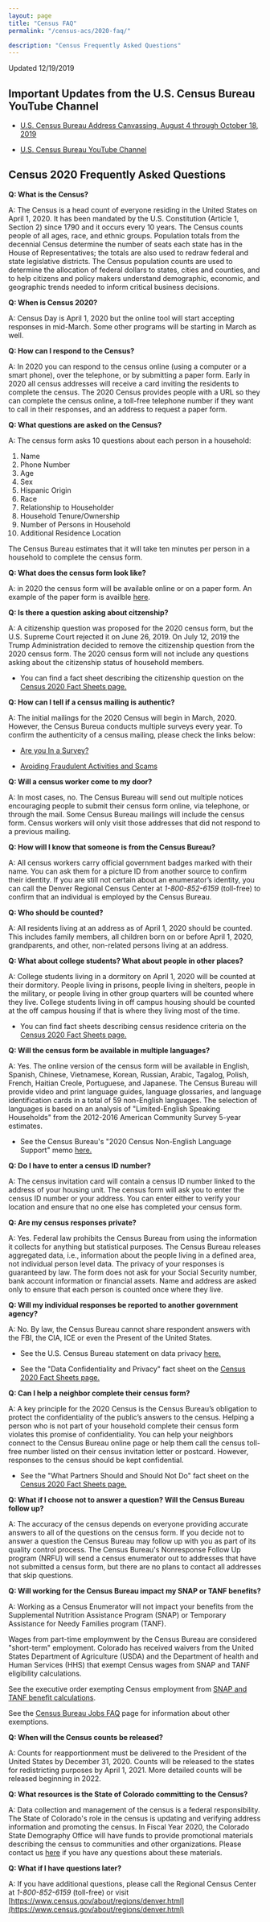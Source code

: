 ```yaml
---
layout: page
title: "Census FAQ"
permalink: "/census-acs/2020-faq/"

description: "Census Frequently Asked Questions"
---
```



Updated 12/19/2019

## Important Updates from the U.S. Census Bureau YouTube Channel

- [U.S. Census Bureau Address Canvassing, August 4 through October 18, 2019](https://youtu.be/tOSl4sc3Ts4)

- [U.S. Census Bureau YouTube Channel](https://www.youtube.com/user/uscensusbureau)

## Census 2020 Frequently Asked Questions

**Q: What is the Census?**

A: The Census is a head count of everyone residing in the United States on April 1, 2020.  It has been mandated by the U.S. Constitution (Article 1, Section 2) since 1790 and it occurs every 10 years.  The Census counts people of all ages, race, and ethnic groups. Population totals from the decennial Census determine the number of seats each state has in the House of Representatives; the totals are also used to redraw federal and state legislative districts. The Census population counts are used to determine the allocation of federal dollars to states, cities and counties, and to help citizens and policy makers understand demographic, economic, and geographic trends needed to inform critical business decisions.

**Q: When is Census 2020?**

A: Census Day is April 1, 2020 but the online tool will start accepting responses in mid-March.  Some other programs will be starting in March as well.

**Q: How can I respond to the Census?**

A: In 2020 you can respond to the census online (using a computer or a smart phone), over the telephone, or by submitting a paper form.  Early in 2020 all census addresses will receive a card inviting the residents to complete the census.  The 2020 Census provides people with a URL so they can complete the census online, a toll-free telephone number if they want to call in their responses, and an address to request a paper form.

**Q:  What questions are asked on the Census?**

A: The census form asks 10 questions about each person in a household:

1. Name
2. Phone Number
3. Age
4. Sex
5. Hispanic Origin
6. Race
7. Relationship to Householder 
8. Household Tenure/Ownership
9. Number of Persons in Household
10. Additional Residence Location
 
The Census Bureau estimates that it will take ten minutes per person in a household to complete the census form.

**Q: What does the census form look like?**

A: in 2020 the census form will be available online or on a paper form.  An example of the paper form is availble [here](https://drive.google.com/open?id=1DHKwGjkp4r6omIjqjzshL2bMVLmcgtb8).

**Q: Is there a question asking about citzenship?**

A: A citizenship question was proposed for the 2020 census form, but the U.S. Supreme Court rejected it on June 26, 2019.  On July 12, 2019 the Trump Administration decided to remove the citizenship question from the 2020 census form.  The 2020 census form will not include any questions asking about the citizenship status of household members.

- You can find a fact sheet describing the citizenship question on the [Census 2020 Fact Sheets page.](https://demography.dola.colorado.gov/census-acs/2020-factsheets/)

 
**Q: How can I tell if a census mailing is authentic?**

A: The initial mailings for the 2020 Census will begin in March, 2020. However, the Census Bureua conducts multiple surveys every year.  To confirm the authenticity of a census mailing, please check the links below:

- [Are you In a Survey?](https://www.census.gov/programs-surveys/surveyhelp.html) 

- [Avoiding Fraudulent Activities and Scams](https://www.census.gov/programs-surveys/surveyhelp/verify-a-survey.html)  

**Q: Will a census worker come to my door?**

A: In most cases, no.  The Census Bureau will send out multiple notices encouraging people to submit their census form online, via telephone, or through the mail.  Some Census Bureau mailings will include the census form.  Census workers will only visit those addresses that did not respond to a previous mailing. 

**Q: How will I know that someone is from the Census Bureau?**

A: All census workers carry official government badges marked with their name.  You can ask them for a picture ID from another source to confirm their identity.  If you are still not certain about an enumerator’s identity, you can call the Denver Regional Census Center at *1-800-852-6159* (toll-free) to confirm that an individual is employed by the Census Bureau.

**Q: Who should be counted?**

A: All residents living at an address as of April 1, 2020 should be counted.  This includes family members, all children born on or before April 1, 2020,  grandparents, and other, non-related persons living at an address.

**Q: What about college students? What about people in other places?**

A: College students living in a dormitory on April 1, 2020 will be counted at their dormitory.  People living in prisons, people living in shelters, people in the military, or people living in other group quarters will be counted where they live.  College students living in off campus housing should be counted at the off campus housing if that is where they living most of the time.

 - You can find fact sheets describing census residence criteria on the [Census 2020 Fact Sheets page.](https://demography.dola.colorado.gov/census-acs/2020-factsheets/)

**Q: Will the census form be available in multiple languages?**

A: Yes.  The online version of the census form will be available in English, Spanish, Chinese, Vietnamese, Korean, Russian, Arabic,
Tagalog, Polish, French, Haitian Creole, Portuguese, and Japanese.  The Census Bureau will provide video and print language guides, language glossaries, and language identification cards in  a total of 59 non-English languages.  The selection of languages is based on an analysis of "Limited-English Speaking Households" from the 2012-2016 American Community Survey 5-year estimates.

- See the Census Bureau's "2020 Census Non-English Language Support" memo [here.](https://www2.census.gov/programs-surveys/decennial/2020/program-management/memo-series/2020-memo-2018_06.pdf)


**Q: Do I have to enter a census ID number?**

A: The census invitation card will contain a census ID number linked to the address of your housing unit.  The census form will ask you to enter the census ID number or your address.  You can enter either to verify your location and ensure that no one else has completed your census form.

**Q: Are my census responses private?**

A: Yes.  Federal law prohibits the Census Bureau from using the information it collects for anything but statistical purposes.  The Census Bureau releases aggregated data, i.e., information about the people living in a defined area, not individual person level data.  The privacy of your responses is guaranteed by law.  The form does not ask for your Social Security number, bank account information or financial assets.  Name and address are asked only to ensure that each person is counted once where they live.  

**Q: Will my individual responses be reported to another government agency?**

A: No.  By law, the Census Bureau cannot share respondent answers with the FBI, the CIA, ICE or even the Present of the United States.

- See the U.S. Census Bureau statement on data privacy [here.](https://www.census.gov/content/dam/Census/library/factsheets/2019/comm/2020-confidentiality-factsheet.pdf)

- See the "Data Confidentiality and Privacy" fact sheet on the [Census 2020 Fact Sheets page.](https://demography.dola.colorado.gov/census-acs/2020-factsheets/)

**Q: Can I help a neighbor complete their census form?**

A: A key principle for the 2020 Census is the Census Bureau’s obligation to protect the confidentiality of the public’s 
answers to the census.  Helping a person who is not part of your household complete their census form violates this promise of confidentiality.  You can help your neighbors connect to the Census Bureau online page or help them call the census toll-free number listed on their census invitation letter or postcard.  However, responses to the census should be kept confidential.

- See the "What Partners Should and Should Not Do" fact sheet on the [Census 2020 Fact Sheets page.](https://demography.dola.colorado.gov/census-acs/2020-factsheets/)
 
**Q: What if I choose not to answer a question?  Will the Census Bureau follow up?**

A: The accuracy of the census depends on everyone providing accurate answers to all of the questions on the census form.  If you decide not to answer a question the Census Bureau may follow up with you as part of its quality control process.  The Census Bureau's Nonresponse Follow Up program (NRFU) will send a census enumerator out to addresses that have not submitted a census form, but there are no plans to contact all addresses that skip questions.

**Q: Will working for the Census Bureau impact my SNAP or TANF benefits?**

A: Working as a Census Enumerator will not impact your benefits from the Supplemental Nutrition Assistance Program (SNAP) or Temporary  Assistance for Needy Families program (TANF).

Wages from part-time employmwent by the Census Bureau are considered "short-term" employment.  Colorado has received waivers from the United States Department of Agriculture (USDA) and the Department of health and Human Services (HHS) that exempt Census wages from SNAP and TANF eligibility calculations.

See the executive order exempting Census employment from [SNAP and TANF benefit calculations](https://www.whitehouse.gov/wp-content/uploads/2018/09/M-18-26.pdf).

See the [Census Bureau Jobs FAQ](https://2020census.gov/en/jobs/faqs.html) page for information about other exemptions.


**Q: When will the Census counts be released?**

A: Counts for reapportionment must be delivered to the President of the United States by December 31, 2020.  Counts will be released to the states for redistricting purposes by April 1, 2021.  More detailed counts will be released beginning in 2022.


**Q: What resources is the State of Colorado committing to the Census?**

A: Data collection and management of the census is a federal responsibility.  The State of Colorado's role in the census is updating and verifying address information and promoting the census.  In Fiscal Year 2020, the Colorado State Demography Office will have funds to provide promotional materials describing the census to communities and other organizations.  Please contact us [here](mailto:adam.bickford@state.co.us)  if you have any questions about these materials.

**Q: What if I have questions later?**

A: If you have additional questions, please call the Regional Census Center at *1-800-852-6159* (toll-free) or visit [https://www.census.gov/about/regions/denver.html](https://www.census.gov/about/regions/denver.html)
